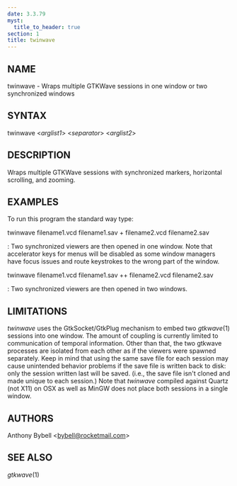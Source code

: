 ```yaml
---
date: 3.3.79
myst:
  title_to_header: true
section: 1
title: twinwave
---
```


## NAME

twinwave - Wraps multiple GTKWave sessions in one window or two
synchronized windows

## SYNTAX

twinwave \<*arglist1*\> \<*separator*\> \<*arglist2*\>

## DESCRIPTION

Wraps multiple GTKWave sessions with synchronized markers, horizontal
scrolling, and zooming.

## EXAMPLES

To run this program the standard way type:

twinwave filename1.vcd filename1.sav + filename2.vcd filename2.sav

:   Two synchronized viewers are then opened in one window. Note that
    accelerator keys for menus will be disabled as some window managers
    have focus issues and route keystrokes to the wrong part of the
    window.

twinwave filename1.vcd filename1.sav ++ filename2.vcd filename2.sav

:   Two synchronized viewers are then opened in two windows.

## LIMITATIONS

*twinwave* uses the GtkSocket/GtkPlug mechanism to embed two
*gtkwave*(1) sessions into one window. The amount of coupling is
currently limited to communication of temporal information. Other than
that, the two gtkwave processes are isolated from each other as if the
viewers were spawned separately. Keep in mind that using the same save
file for each session may cause unintended behavior problems if the save
file is written back to disk: only the session written last will be
saved. (i.e., the save file isn\'t cloned and made unique to each
session.) Note that *twinwave* compiled against Quartz (not X11) on OSX
as well as MinGW does not place both sessions in a single window.

## AUTHORS

Anthony Bybell \<bybell@rocketmail.com\>

## SEE ALSO

*gtkwave*(1)
